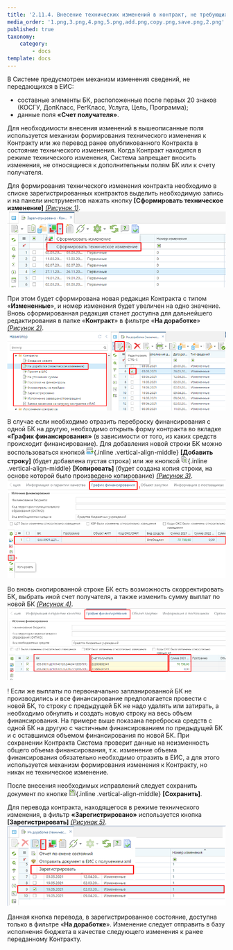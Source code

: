 ```yaml
---
title: '2.11.4. Внесение технических изменений в контракт, не требующих отправку в ЕИС'
media_order: '1.png,3.png,4.png,5.png,add.png,copy.png,save.png,2.png'
published: true
taxonomy:
    category:
        - docs
template: docs
---
```


В Системе предусмотрен механизм изменения сведений, не передающихся в ЕИС:
* составные элементы БК, расположенные после первых 20 знаков (КОСГУ, ДопКласс, РегКласс, Услуга, Цель, Программа);
* данные поля **«Счет получателя»**.

Для необходимости внесения изменений в вышеописанные поля используется механизм формирования технического изменения к Контракту или же перевод ранее опубликованного Контракта в состояние технического изменения. Когда Контракт находится в режиме технического изменения, Система запрещает вносить изменения, не относящиеся к дополнительным полям БК или к счету получателя.

Для формирования технического изменения контракта необходимо в списке зарегистрированных контрактов выделить необходимую запись и на панели инструментов нажать кнопку **[Сформировать техническое изменение]** *[(Рисунок 1)](#ris-01)*.
 ![Рисунок 1. Формирование технического изменения к контракту](1.png?id=ris-01)

При этом будет сформирована новая редакция Контракта с типом «**Измененные**», и номер изменения будет увеличен на одно значение. Вновь сформированная редакция станет доступна для дальнейшего редактирования в папке «**Контракт**» в фильтре «**На доработке**» *[(Рисунок 2)](#ris-02)*.
 ![Рисунок 2. Список контрактов на доработке в техническом изменении](2.png?id=ris-02)

В случае если необходимо отразить переброску финансирования с одной БК на другую, необходимо открыть форму контракта во вкладке **«График финансирования»** (в зависимости от того, из каких средств происходит финансирование). Для добавления новой строки БК можно воспользоваться кнопкой ![](add.png){.inline .vertical-align-middle} **[Добавить строку]** (будет добавлена пустая строка) или же кнопкой ![](copy.png){.inline .vertical-align-middle} **[Копировать]** (будет создана копия строки, на основе которой было произведено копирование) *[(Рисунок 3)](#ris-03)*.
 ![Рисунок 3. Копирование строки БК](3.png?id=ris-03)

Во вновь скопированной строке БК есть возможность скорректировать БК, выбрать иной счет получателя, а также изменить сумму выплат по новой БК *[(Рисунок 4)](#ris-04)*.
 ![Рисунок 4. Переброска средств с одной БК на другую](4.png?id=ris-04)

! Если же выплаты по первоначально запланированной БК не производились и все финансирование предполагается провести с новой БК, то строку с предыдущей БК не надо удалять или затирать, а необходимо обнулить и создать новую строку на весь объем финансирования. На примере выше показана переброска средств с одной БК на другую с частичным финансированием по предыдущей БК и с оставшимся объемом финансирования по новой БК. При сохранении Контракта Система проверит данные на неизменность общего объема финансирования, т.к. изменение объема финансирования обязательно необходимо отразить в ЕИС, а для этого используется механизм формирования изменения к Контракту, но никак не техническое изменение.

После внесения необходимых исправлений следует сохранить документ по кнопке ![](save.png){.inline .vertical-align-middle} **[Сохранить]**.

Для перевода контракта, находящегося в режиме технического изменения, в фильтр **«Зарегистрировано»** используется кнопка **[Зарегистрировать]** *[(Рисунок 5)](#ris-05)*. 
 ![Рисунок 5. Перевод документа «Контракт» в зарегистрированное состояние с доработки](5.png?id=ris-05)

Данная кнопка перевода, в зарегистрированное состояние, доступна только в фильтре «**На доработке**». Изменение следует отправить в базу исполнения бюджета в качестве следующего изменения к ранее переданному Контракту.